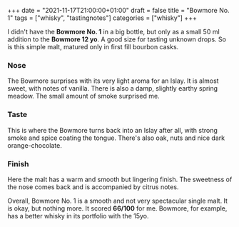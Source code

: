 +++
date = "2021-11-17T21:00:00+01:00"
draft = false
title = "Bowmore No. 1"
tags = ["whisky", "tastingnotes"]
categories = ["whisky"]
+++

I didn't have the **Bowmore No. 1** in a big bottle, but only as a small 50 ml addition to the **Bowmore 12 yo**. A good size for tasting unknown drops. So is this simple malt, matured only in first fill bourbon casks.

### Nose

The Bowmore surprises with its very light aroma for an Islay. It is almost sweet, with notes of vanilla. There is also a damp, slightly earthy spring meadow.  The small amount of smoke surprised me.

### Taste

This is where the Bowmore turns back into an Islay after all, with strong smoke and spice coating the tongue. There's also oak, nuts and nice dark orange-chocolate.

### Finish

Here the malt has a warm and smooth but lingering finish. The sweetness of the nose comes back and is accompanied by citrus notes.

Overall, Bowmore No. 1 is a smooth and not very spectacular single malt. It is okay, but nothing more. It scored **66/100** for me. Bowmore, for example, has a better whisky in its portfolio with the 15yo.
